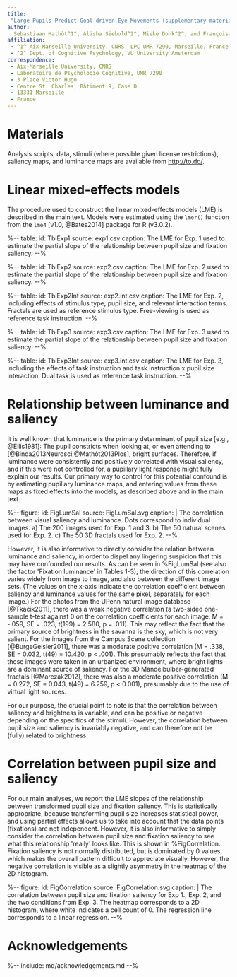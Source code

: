 ```yaml
---
title:
 "Large Pupils Predict Goal-driven Eye Movements (supplementary material)"
author:
  Sebastiaan Mathôt^1^, Alisha Siebold^2^, Mieke Donk^2^, and Françoise Vitu^1^
affiliation:
 - ^1^ Aix-Marseille University, CNRS, LPC UMR 7290, Marseille, France
 - ^2^ Dept. of Cognitive Psychology, VU University Amsterdam
correspondence:
 - Aix-Marseille University, CNRS
 - Laboratoire de Psychologie Cognitive, UMR 7290
 - 3 Place Victor Hugo
 - Centre St. Charles, Bâtiment 9, Case D
 - 13331 Marseille
 - France
---
```


# Materials

Analysis scripts, data, stimuli (where possible given license restrictions), saliency maps, and luminance maps are available from <http://to.do/>.

# Linear mixed-effects models

The procedure used to construct the linear mixed-effects models (LME) is described in the main text. Models were estimated using the `lmer()` function from the `lme4` [v1.0, @Bates2014] package for R (v3.0.2).

%--
table:
 id: TblExp1
 source: exp1.csv
 caption:
  The LME for Exp. 1 used to estimate the partial slope of the relationship between pupil size and fixation saliency.
--%

%--
table:
 id: TblExp2
 source: exp2.csv
 caption:
  The LME for Exp. 2 used to estimate the partial slope of the relationship between pupil size and fixation saliency.
--%

%--
table:
 id: TblExp2Int
 source: exp2.int.csv
 caption:
  The LME for Exp. 2, including effects of stimulus type, pupil size, and relevant interaction terms. Fractals are used as reference stimulus type. Free-viewing is used as reference task instruction.
--%

%--
table:
 id: TblExp3
 source: exp3.csv
 caption:
  The LME for Exp. 3 used to estimate the partial slope of the relationship between pupil size and fixation saliency.
--%

%--
table:
 id: TblExp3Int
 source: exp3.int.csv
 caption:
  The LME for Exp. 3, including the effects of task instruction and task instruction x pupil size interaction. Dual task is used as reference task instruction.
--%

# Relationship between luminance and saliency

It is well known that luminance is the primary determinant of pupil size [e.g., @Ellis1981]: The pupil constricts when looking at, or even attending to [@Binda2013Neurosci;@Mathôt2013Plos], bright surfaces. Therefore, if luminance were consistently and positively correlated with visual saliency, and if this were not controlled for, a pupillary light response might fully explain our results. Our primary way to control for this potential confound is by estimating pupillary luminance maps, and entering values from these maps as fixed effects into the models, as described above and in the main text.

%--
figure:
 id: FigLumSal
 source: FigLumSal.svg
 caption: |
  The correlation between visual saliency and luminance. Dots correspond to individual images. a) The 200 images used for Exp. 1 and 3. b) The 50 natural scenes used for Exp. 2. c) The 50 3D fractals used for Exp. 2.
--%

However, it is also informative to directly consider the relation between luminance and saliency, in order to dispel any lingering suspicion that this may have confounded our results. As can be seen in %FigLumSal (see also the factor 'Fixation luminance' in Tables 1-3), the direction of this correlation varies widely from image to image, and also between the different image sets. (The values on the x-axis indicate the correlation coefficient between saliency and luminance values for the same pixel, separately for each image.) For the photos from the UPenn natural image database [@Tkačik2011], there was a weak negative correlation (a two-sided one-sample t-test against 0 on the correlation coefficients for each image: M = -.059, SE = .023, t(199) = 2.580, p = .011). This may reflect the fact that the primary source of brightness in the savanna is the sky, which is not very salient. For the images from the Campus Scene collection [@BurgeGeisler2011], there was a moderate positive correlation (M = .338, SE = 0.032, t(49) = 10.420, p < .001). This presumably reflects the fact that these images were taken in an urbanized environment, where bright lights are a dominant source of saliency. For the 3D Mandelbulber-generated fractals [@Marczak2012], there was also a moderate positive correlation (M = 0.272, SE = 0.043, t(49) = 6.259, p < 0.001), presumably due to the use of virtual light sources.

For our purpose, the crucial point to note is that the correlation between saliency and brightness is variable, and can be positive or negative depending on the specifics of the stimuli. However, the correlation between pupil size and saliency is invariably negative, and can therefore not be (fully) related to brightness.

# Correlation between pupil size and saliency

For our main analyses, we report the LME slopes of the relationship between transformed pupil size and fixation saliency. This is statistically appropriate, because transforming pupil size increases statistical power, and using partial effects allows us to take into account that the data points (fixations) are not independent. However, it is also informative to simply consider the correlation between pupil size and fixation saliency to see what this relationship 'really' looks like. This is shown in %FigCorrelation. Fixation saliency is not normally distributed, but is dominated by 0 values, which makes the overall pattern difficult to appreciate visually. However, the negative correlation is visible as a slightly asymmetry in the heatmap of the 2D histogram.

%--
figure:
 id: FigCorrelation
 source: FigCorrelation.svg
 caption: |
  The correlation between pupil size and fixation saliency for Exp 1., Exp. 2, and the two conditions from Exp. 3. The heatmap corresponds to a 2D histogram, where white indicates a cell count of 0. The regression line corresponds to a linear regression.
--%

# Acknowledgements

%-- include: md/acknowledgements.md --%
